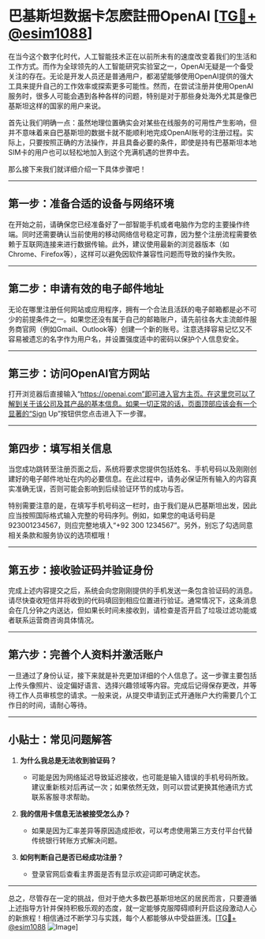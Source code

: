 # 巴基斯坦数据卡怎麽註冊OpenAI [[TG💪+ @esim1088](https://t.me/s/esim1088)]

在当今这个数字化时代，人工智能技术正在以前所未有的速度改变着我们的生活和工作方式。而作为全球领先的人工智能研究实验室之一，OpenAI无疑是一个备受关注的存在。无论是开发人员还是普通用户，都渴望能够使用OpenAI提供的强大工具来提升自己的工作效率或探索更多可能性。然而，在尝试注册并使用OpenAI服务时，很多人可能会遇到各种各样的问题，特别是对于那些身处海外尤其是像巴基斯坦这样的国家的用户来说。

首先让我们明确一点：虽然地理位置确实会对某些在线服务的可用性产生影响，但并不意味着来自巴基斯坦的数据卡就不能顺利地完成OpenAI账号的注册过程。实际上，只要按照正确的方法操作，并且具备必要的条件，即使是持有巴基斯坦本地SIM卡的用户也可以轻松地加入到这个充满机遇的世界中去。

那么接下来我们就详细介绍一下具体步骤吧！

---

## 第一步：准备合适的设备与网络环境

在开始之前，请确保您已经准备好了一部智能手机或者电脑作为您的主要操作终端。同时还需要确认当前使用的移动网络信号稳定可靠，因为整个注册流程需要依赖于互联网连接来进行数据传输。此外，建议使用最新的浏览器版本（如Chrome、Firefox等），这样可以避免因软件兼容性问题而导致的操作失败。

---

## 第二步：申请有效的电子邮件地址

无论在哪里注册任何网站或应用程序，拥有一个合法且活跃的电子邮箱都是必不可少的前提条件之一。如果您还没有属于自己的邮箱账户，请先前往各大主流邮件服务商官网（例如Gmail、Outlook等）创建一个新的账号。注意选择容易记忆又不容易被遗忘的名字作为用户名，并设置强度适中的密码以保护个人信息安全。

---

## 第三步：访问OpenAI官方网站

打开浏览器后直接输入“https://openai.com”即可进入官方主页。在这里您可以了解到关于该公司及其产品的基本信息。如果一切正常的话，页面顶部应该会有一个显著的“Sign Up”按钮供您点击进入下一步骤。

---

## 第四步：填写相关信息

当您成功跳转至注册页面之后，系统将要求您提供包括姓名、手机号码以及刚刚创建好的电子邮件地址在内的必要信息。在此过程中，请务必保证所有输入的内容真实准确无误，否则可能会影响到后续验证环节的成功与否。

特别需要注意的是，在填写手机号码这一栏时，由于我们是从巴基斯坦出发，因此应当按照国际格式输入完整的号码序列。例如，如果您的电话号码是923001234567，则应完整地填入“+92 300 1234567”。另外，别忘了勾选同意相关条款和服务协议的选项框哦！

---

## 第五步：接收验证码并验证身份

完成上述内容提交之后，系统会向您刚刚提供的手机发送一条包含验证码的消息。请尽快查收短信并将收到的代码填回到相应位置进行验证。通常情况下，这条消息会在几分钟之内送达，但如果长时间未接收到，请检查是否开启了垃圾过滤功能或者联系运营商咨询具体情况。

---

## 第六步：完善个人资料并激活账户

一旦通过了身份认证，接下来就是补充更加详细的个人信息了。这一步骤主要包括上传头像照片、设定偏好语言、选择兴趣领域等内容。完成后记得保存更改，并等待工作人员审核您的请求。一般来说，从提交申请到正式开通账户大约需要几个工作日的时间，请耐心等待。

---

## 小贴士：常见问题解答

1. **为什么我总是无法收到验证码？**
   - 可能是因为网络延迟导致延迟接收，也可能是输入错误的手机号码所致。建议重新核对后再试一次；如果依然无效，则可以尝试更换其他通讯方式联系客服寻求帮助。

2. **我的信用卡信息无法被接受怎么办？**
   - 如果是因为汇率差异等原因造成拒收，可以考虑使用第三方支付平台代替传统银行转账方式解决问题。

3. **如何判断自己是否已经成功注册？**
   - 登录官网后查看主界面是否有显示欢迎词即可确定状态。

---

总之，尽管存在一定的挑战，但对于绝大多数巴基斯坦地区的居民而言，只要遵循上述指导方针并保持积极乐观的态度，就一定能够克服障碍顺利开启这段激动人心的新旅程！相信通过不断学习与实践，每个人都能够从中受益匪浅。[[TG💪+ @esim1088](https://t.me/s/esim1088) ![Image](https://i.postimg.cc/4NQfJmqS/Snipaste-2025-05-13-00-14-12.png)]